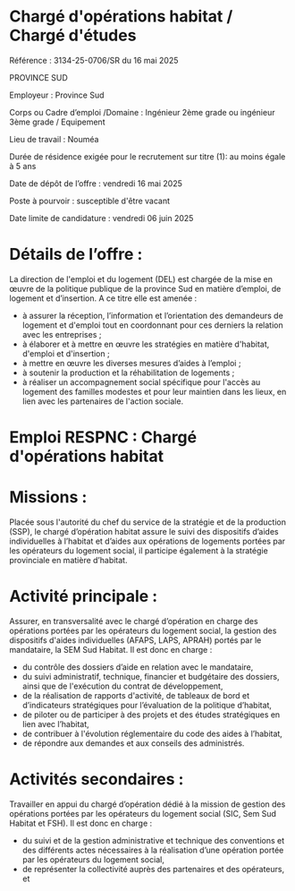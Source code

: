 # Chargé d'opérations habitat / Chargé d'études

Référence : 3134-25-0706/SR du 16 mai 2025

PROVINCE SUD

Employeur : Province Sud

Corps ou Cadre d’emploi /Domaine : Ingénieur 2ème grade ou ingénieur 3ème grade / Equipement

Lieu de travail : Nouméa

Durée de résidence exigée pour le recrutement sur titre (1): au moins égale à 5 ans

Date de dépôt de l’offre : vendredi 16 mai 2025

Poste à pourvoir : susceptible d'être vacant

Date limite de candidature : vendredi 06 juin 2025

# Détails de l’offre :

La direction de l'emploi et du logement (DEL) est chargée de la mise en œuvre de la politique publique de la province Sud en matière d’emploi, de logement et d’insertion. A ce titre elle est amenée :

- à assurer la réception, l’information et l’orientation des demandeurs de logement et d'emploi tout en coordonnant pour ces derniers la relation avec les entreprises ;
- à élaborer et à mettre en œuvre les stratégies en matière d'habitat, d'emploi et d'insertion ;
- à mettre en œuvre les diverses mesures d’aides à l’emploi ;
- à soutenir la production et la réhabilitation de logements ;
- à réaliser un accompagnement social spécifique pour l'accès au logement des familles modestes et pour leur maintien dans les lieux, en lien avec les partenaires de l'action sociale.

# Emploi RESPNC : Chargé d'opérations habitat

# Missions :

Placée sous l'autorité du chef du service de la stratégie et de la production (SSP), le chargé d’opération habitat assure le suivi des dispositifs d’aides individuelles à l’habitat et d’aides aux opérations de logements portées par les opérateurs du logement social, il participe également à la stratégie provinciale en matière d’habitat.

# Activité principale :

Assurer, en transversalité avec le chargé d’opération en charge des opérations portées par les opérateurs du logement social, la gestion des dispositifs d'aides individuelles (AFAPS, LAPS, APRAH) portés par le mandataire, la SEM Sud Habitat. Il est donc en charge :

- du contrôle des dossiers d’aide en relation avec le mandataire,
- du suivi administratif, technique, financier et budgétaire des dossiers, ainsi que de l'exécution du contrat de développement,
- de la réalisation de rapports d'activité, de tableaux de bord et d’indicateurs stratégiques pour l’évaluation de la politique d’habitat,
- de piloter ou de participer à des projets et des études stratégiques en lien avec l’habitat,
- de contribuer à l'évolution réglementaire du code des aides à l’habitat,
- de répondre aux demandes et aux conseils des administrés.

# Activités secondaires :

Travailler en appui du chargé d’opération dédié à la mission de gestion des opérations portées par les opérateurs du logement social (SIC, Sem Sud Habitat et FSH). Il est donc en charge :

- du suivi et de la gestion administrative et technique des conventions et des différents actes nécessaires à la réalisation d’une opération portée par les opérateurs du logement social,
- de représenter la collectivité auprès des partenaires et des opérateurs, et